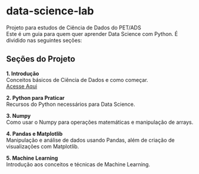 # data-science-lab
Projeto para estudos de Ciência de Dados do PET/ADS <br>
Este é um guia para quem quer aprender Data Science com Python. É dividido nas seguintes seções:

## Seções do Projeto
**1. Introdução** <br>
Conceitos básicos de Ciência de Dados e como começar. <br>
[Acesse Aqui](https://github.com/biankyrou/data-science-lab/tree/main/Guia%20de%20Estudos)

**2. Python para Praticar** <br>
Recursos do Python necessários para Data Science.

**3. Numpy** <br>
Como usar o Numpy para operações matemáticas e manipulação de arrays.

**4. Pandas e Matplotlib** <br>
Manipulação e análise de dados usando Pandas, além de criação de visualizações com Matplotlib.

**5. Machine Learning** <br>
Introdução aos conceitos e técnicas de Machine Learning.

